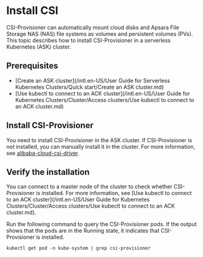 # Install CSI

CSI-Provisioner can automatically mount cloud disks and Apsara File Storage NAS \(NAS\) file systems as volumes and persistent volumes \(PVs\). This topic describes how to install CSI-Provisioner in a serverless Kubernetes \(ASK\) cluster.

## Prerequisites

-   [Create an ASK cluster](/intl.en-US/User Guide for Serverless Kubernetes Clusters/Quick start/Create an ASK cluster.md)
-   [Use kubectl to connect to an ACK cluster](/intl.en-US/User Guide for Kubernetes Clusters/Cluster/Access clusters/Use kubectl to connect to an ACK cluster.md)

## Install CSI-Provisioner

You need to install CSI-Provisioner in the ASK cluster. If CSI-Provisioner is not installed, you can manually install it in the cluster. For more information, see [alibaba-cloud-csi-driver](https://github.com/AliyunContainerService/serverless-k8s-examples/blob/master/volumes/csi-provisioner.yaml).

## Verify the installation

You can connect to a master node of the cluster to check whether CSI-Provisioner is installed. For more information, see [Use kubectl to connect to an ACK cluster](/intl.en-US/User Guide for Kubernetes Clusters/Cluster/Access clusters/Use kubectl to connect to an ACK cluster.md).

Run the following command to query the CSI-Provisioner pods. If the output shows that the pods are in the Running state, it indicates that CSI-Provisioner is installed.

```
kubectl get pod -n kube-system | grep csi-provisioner
```

